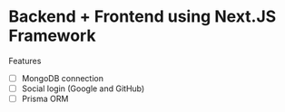# Backend + Frontend using Next.JS Framework

Features

- [ ] MongoDB connection
- [ ] Social login (Google and GitHub)
- [ ] Prisma ORM
